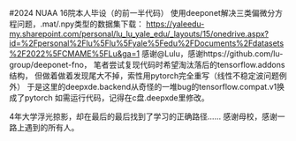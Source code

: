 #2024 NUAA 16院本人毕设（的前一半代码）
使用deeponet解决三类偏微分方程问题，.mat/.npy类型的数据集下载：
https://yaleedu-my.sharepoint.com/personal/lu_lu_yale_edu/_layouts/15/onedrive.aspx?id=%2Fpersonal%2Flu%5Flu%5Fyale%5Fedu%2FDocuments%2Fdatasets%2F2022%5FCMAME%5FLu&ga=1
感谢@Lulu，感谢https://github.com/lu-group/deeponet-fno，
笔者尝试复现代码时希望淘汰落后的tensorflow.addons结构，
但做着做着发现尾大不掉，索性用pytorch完全重写（线性不稳定波问题例外）
于是这里的deepxde.backend从奇怪的一堆bug的tensorflow.compat.v1换成了pytorch
如需运行代码，记得在c盘.deepxde里修改。

4年大学浮光掠影，却在最后的最后找到了学习的正确路径……
感谢母校，感谢一路上遇到的所有人。
